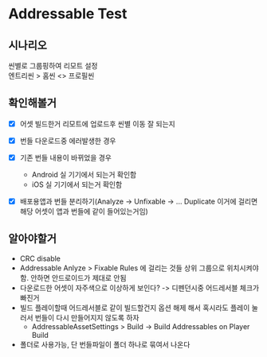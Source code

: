 # Addressable Test

## 시나리오
씬별로 그룹핑하여 리모트 설정  
엔트리씬 > 홈씬 <> 프로필씬  
  

## 확인해볼거
- [x] 어셋 빌드한거 리모트에 업로드후 씬별 이동 잘 되는지
- [x] 번들 다운로드중 에러발생한 경우
- [x] 기존 번들 내용이 바뀌었을 경우
  - Android 실 기기에서 되는거 확인함
  - iOS 실 기기에서 되는거 확인함
- [x] 배포용앱과 번들 분리하기(Analyze -> Unfixable -> ... Duplicate 이거에 걸리면 해당 어셋이 앱과 번들에 같이 들어있는거임)



## 알아야할거
- CRC disable
- Addressable Anlyze > Fixable Rules 에 걸리는 것들 상위 그룹으로 위치시켜야함. 안하면 안드로이드가 제대로 안됨
- 다운로드한 어셋이 자주색으로 이상하게 보인다? -> 디펜던시중 어드레서블 체크가 빠진거
- 빌드 플레이할때 어드레서블로 같이 빌드할건지 옵션 해제 해서 혹시라도 플레이 눌러서 번들이 다시 만들어지지 않도록 하자
  - AddressableAssetSettings > Build -> Build Addressables on Player Build
- 폴더로 사용가능, 단 번들파일이 폴더 하나로 묶여서 나온다